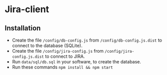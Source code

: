 Jira-client
===========

Installation
------------------------

- Create the file ```/config/db-config.js``` from ```/config/db-config.js.dist``` to connect to the database (SQLite).
- Create the file ```/config/jira-config.js``` from ```/config/jira-config.js.dist``` to connect to JIRA.
- Run ```data/sql/db.sql``` in your software, to create the database.
- Run these commands ```npm install && npm start```
